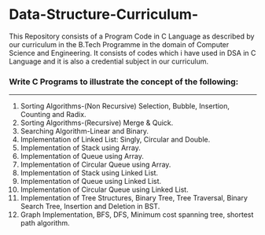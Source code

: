 # Data-Structure-Curriculum-
This Repository consists of a Program Code in C Language as described by our curriculum in the B.Tech Programme in the domain of Computer Science and Engineering. It consists of codes which i have used in DSA in C Language and it is also a credential subject in our curriculum.

### Write C Programs to illustrate the concept of the following:
---
1. Sorting Algorithms-(Non Recursive) Selection, Bubble, Insertion, Counting and Radix.
2. Sorting Algorithms-(Recursive) Merge & Quick.
3. Searching Algorithm-Linear and Binary.
4. Implementation of Linked List: Singly, Circular and Double.
5. Implementation of Stack using Array.
6. Implementation of Queue using Array.
7. Implementation of Circular Queue using Array.
8. Implementation of Stack using Linked List.
9. Implementation of Queue using Linked List.
10. Implementation of Circular Queue using Linked List.
11. Implementation of Tree Structures, Binary Tree, Tree Traversal, Binary Search Tree, Insertion and Deletion in
BST.
12. Graph Implementation, BFS, DFS, Minimum cost spanning tree, shortest path algorithm.
